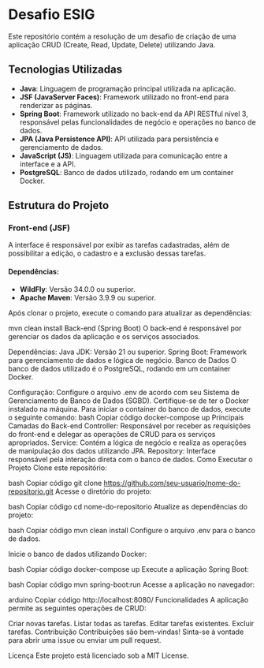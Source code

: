 # Desafio ESIG

Este repositório contém a resolução de um desafio de criação de uma aplicação CRUD (Create, Read, Update, Delete) utilizando Java.

## Tecnologias Utilizadas

- **Java**: Linguagem de programação principal utilizada na aplicação.
- **JSF (JavaServer Faces)**: Framework utilizado no front-end para renderizar as páginas.
- **Spring Boot**: Framework utilizado no back-end da API RESTful nível 3, responsável pelas funcionalidades de negócio e operações no banco de dados.
- **JPA (Java Persistence API)**: API utilizada para persistência e gerenciamento de dados.
- **JavaScript (JS)**: Linguagem utilizada para comunicação entre a interface e a API.
- **PostgreSQL**: Banco de dados utilizado, rodando em um container Docker.

## Estrutura do Projeto

### Front-end (JSF)

A interface é responsável por exibir as tarefas cadastradas, além de possibilitar a edição, o cadastro e a exclusão dessas tarefas.

#### Dependências:
- **WildFly**: Versão 34.0.0 ou superior.
- **Apache Maven**: Versão 3.9.9 ou superior.

Após clonar o projeto, execute o comando para atualizar as dependências:


mvn clean install
Back-end (Spring Boot)
O back-end é responsável por gerenciar os dados da aplicação e os serviços associados.

Dependências:
Java JDK: Versão 21 ou superior.
Spring Boot: Framework para gerenciamento de dados e lógica de negócio.
Banco de Dados
O banco de dados utilizado é o PostgreSQL, rodando em um container Docker.

Configuração:
Configure o arquivo .env de acordo com seu Sistema de Gerenciamento de Banco de Dados (SGBD).
Certifique-se de ter o Docker instalado na máquina.
Para iniciar o container do banco de dados, execute o seguinte comando:
bash
Copiar código
docker-compose up
Principais Camadas do Back-end
Controller: Responsável por receber as requisições do front-end e delegar as operações de CRUD para os serviços apropriados.
Service: Contém a lógica de negócio e realiza as operações de manipulação dos dados utilizando JPA.
Repository: Interface responsável pela interação direta com o banco de dados.
Como Executar o Projeto
Clone este repositório:

bash
Copiar código
git clone https://github.com/seu-usuario/nome-do-repositorio.git
Acesse o diretório do projeto:

bash
Copiar código
cd nome-do-repositorio
Atualize as dependências do projeto:

bash
Copiar código
mvn clean install
Configure o arquivo .env para o banco de dados.

Inicie o banco de dados utilizando Docker:

bash
Copiar código
docker-compose up
Execute a aplicação Spring Boot:

bash
Copiar código
mvn spring-boot:run
Acesse a aplicação no navegador:

arduino
Copiar código
http://localhost:8080/
Funcionalidades
A aplicação permite as seguintes operações de CRUD:

Criar novas tarefas.
Listar todas as tarefas.
Editar tarefas existentes.
Excluir tarefas.
Contribuição
Contribuições são bem-vindas! Sinta-se à vontade para abrir uma issue ou enviar um pull request.

Licença
Este projeto está licenciado sob a MIT License.
